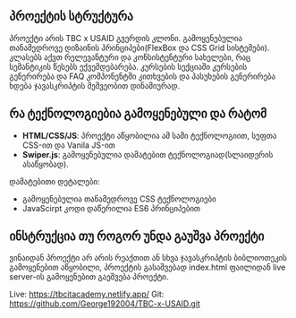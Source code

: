 ## პროექტის სტრუქტურა

პროექტი არის TBC x USAID გვერდის კლონი. გამოყენებულია თანამედროვე დიზაინის პრინციპები(FlexBox და CSS Grid სისტემები). კლასებს აქვთ რელევანტური და კონსისტენტური სახელები, რაც სემანტიკის წესებს ექვემდებარება. კურსების სექციაში კურსების გენერირება და FAQ კომპონენტში კითხვების და პასუხების გენერირება ხდება ჯავასკრიპტის მეშვეობით დინამიურად.

## რა ტექნოლოგიებია გამოყენებული და რატომ

- **HTML/CSS/JS**: პროექტი აწყობილია ამ სამი ტექნოლოგიით, სუფთა CSS-ით და Vanila JS-ით
- **Swiper.js**: გამოყენებულია დამატებით ტექნოლოგიად(სლაიდერის ასაწყობად).

დამატებითი დეტალები:

- გამოყენებულია თანამედროვე CSS ტექნოლოგიები
- JavaScirpt კოდი დაწერილია ES6 პრინციპებით

## ინსტრუქცია თუ როგორ უნდა გაუშვა პროექტი

ვინაიდან პროექტი არ არის რეაქთით ან სხვა ჯავასკრიპტის ბიბლიოთეკის გამოყენებით აწყობილი, პროექტის გასაშვებად index.html ფაილიდან live server-ის გამოყენებით გაეშვება პროექტი.

Live: https://tbcitacademy.netlify.app/
Git: https://github.com/George192004/TBC-x-USAID.git
